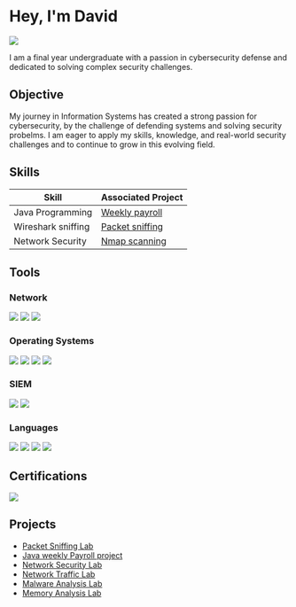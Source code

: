 # Hey, I'm David
<a href="https://www.linkedin.com/in/david-okuyiga/"><img src="https://img.shields.io/badge/-LinkedIn-0072b1?&style=for-the-badge&logo=linkedin&logoColor=white" /></a>


I am a final year undergraduate with a passion in cybersecurity defense and dedicated to solving complex security challenges.

## Objective

My journey in Information Systems has created a strong passion for cybersecurity, by the challenge of defending systems and solving security probelms. I am eager to apply my skills, knowledge, and real-world security challenges and to continue to grow in this evolving field. 

## Skills

| Skill                                         | Associated Project         |
|-----------------------------------------------|----------------------------|
| Java Programming                              | <a href="https://github.com/dayokuyiga/Java-Weekly-Payroll">Weekly payroll</a>|
| Wireshark sniffing                            | <a href="https://github.com/dayokuyiga/Packet-Sniffing-Lab">Packet sniffing</a>|
| Network Security                              | <a href="https://github.com/dayokuyiga/Network-Security-Lab">Nmap scanning</a>|

## Tools

### Network
<div>
    <img src="https://img.shields.io/badge/-Wireshark-1679A7?&style=for-the-badge&logo=Wireshark&logoColor=white" />
    <img src="https://img.shields.io/badge/-Suricata-EF3B2D?&style=for-the-badge&logo=Suricata&logoColor=white" />
    <img src="https://img.shields.io/badge/-Nmap-000000?&style=for-the-badge&logo=nmap&logoColor=red" />
</div>

### Operating Systems
<div>
    <img src="https://img.shields.io/badge/-Linux-FCC624?&style=for-the-badge&logo=linux&logoColor=black" />
    <img src="https://img.shields.io/badge/-Windows-0078D6?&style=for-the-badge&logo=windows&logoColor=white" />
    <img src="https://img.shields.io/badge/-Ubuntu-E95420?&style=for-the-badge&logo=ubuntu&logoColor=white" />
    <img src="https://img.shields.io/badge/-Kali%20Linux-557C8A?&style=for-the-badge&logo=kali&logoColor=white" />  
</div>

### SIEM
<div>
    <img src="https://img.shields.io/badge/-Splunk-000000?&style=for-the-badge&logo=Splunk&logoColor=white" />
    <img src="https://img.shields.io/badge/-Datadog-632CA6?&style=for-the-badge&logo=datadog&logoColor=white" />
</div>

### Languages
<div>
    <img src="https://img.shields.io/badge/-Python-3776AB?style=for-the-badge&logo=python&logoColor=white" />
    <img src="https://img.shields.io/badge/-Java-007396?style=for-the-badge&logo=java&logoColor=white" />
    <img src="https://img.shields.io/badge/-Windows%20PowerShell-5391FE?style=for-the-badge&logo=powershell&logoColor=white" />
    <img src="https://img.shields.io/badge/-SQL-4479A1?style=for-the-badge&logo=postgresql&logoColor=white" />
</div>

## Certifications
<div>
    <img src="https://img.shields.io/badge/-Google%20Cybersecurity%20Specialization-4285F4?&style=for-the-badge&logo=google&logoColor=white" />
</div>

## Projects
- <a href="https://github.com/dayokuyiga/Packet-Sniffing-Lab">Packet Sniffing Lab</a>
- <a href="https://github.com/dayokuyiga/Java-Weekly-Payroll">Java weekly Payroll project</a>
- <a href="https://github.com/dayokuyiga/Network-Security-Lab">Network Security Lab</a>
- <a href="https://github.com/dayokuyiga/Intrusion-Detection-and-Network-Traffic-Analysts">Network Traffic Lab</a>
- <a href="https://github.com/dayokuyiga/Malware-Analysis-on-FTP-Server">Malware Analysis Lab</a>
- <a href="https://github.com/dayokuyiga/Memory-Analysts-Using-Volatility">Memory Analysis Lab</a>
